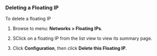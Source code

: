 ### Deleting a Floating IP

To delete a floating IP

1.  Browse to menu: **Networks > Floating IPs**.

2.  SClick on a floating IP from the list view to view its summary page.

3.  Click **Configuration**, then
    click **Delete this Floating IP**.
